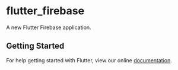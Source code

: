 # flutter_firebase

A new Flutter Firebase application.

## Getting Started

For help getting started with Flutter, view our online
[documentation](https://flutter.io/).
